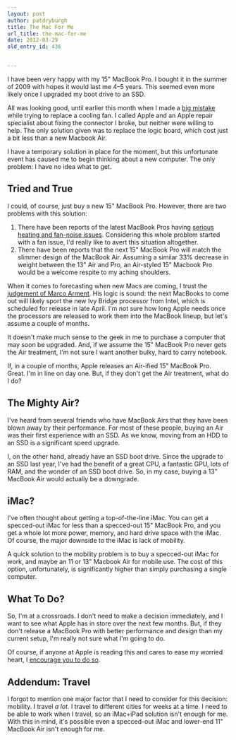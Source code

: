 ```yaml
---
layout: post
author: patdryburgh
title: The Mac For Me
url_title: the-mac-for-me
date: 2012-03-29
old_entry_id: 436


---
```


I have been very happy with my 15" MacBook Pro. I bought it in the summer of 2009 with hopes it would last me 4–5 years. This seemed even more likely once I upgraded my boot drive to an SSD.

All was looking good, until earlier this month when I made a [big mistake](https://twitter.com/#!/patdryburgh/status/175366705634230272) while trying to replace a cooling fan. I called Apple and an Apple repair specialist about fixing the connector I broke, but neither were willing to help. The only solution given was to replace the logic board, which cost just a bit less than a new Macbook Air.

I have a temporary solution in place for the moment, but this unfortunate event has caused me to begin thinking about a new computer. The only problem: I have no idea what to get.

## Tried and True

I could, of course, just buy a new 15" MacBook Pro. However, there are two problems with this solution:

1. There have been reports of the latest MacBook Pros having [serious heating and fan-noise issues](http://www.marco.org/2011/09/20/heat-and-fan-issues-with-2011-15-inch-macbook-pro). Considering this whole problem started with a fan issue, I'd really like to avert this situation altogether.
2. There have been reports that the next 15" MacBook Pro will match the slimmer design of the MacBook Air. Assuming a similar 33% decrease in weight between the 13" Air and Pro, an Air-styled 15" Macbook Pro would be a welcome respite to my aching shoulders.

When it comes to forecasting when new Macs are coming, I trust the [judgement of Marco Arment](http://www.marco.org/2012/03/28/ivy-bridge-schedule). His logic is sound: the next MacBooks to come out will likely sport the new Ivy Bridge processor from Intel, which is scheduled for release in late April. I'm not sure how long Apple needs once the processors are released to work them into the MacBook lineup, but let's assume a couple of months.

It doesn't make much sense to the geek in me to purchase a computer that may soon be upgraded. And, if we assume the 15" MacBook Pro never gets the Air treatment, I'm not sure I want another bulky, hard to carry notebook.

If, in a couple of months, Apple releases an Air-ified 15" MacBook Pro. Great. I'm in line on day one. But, if they don't get the Air treatment, what do I do?

## The Mighty Air?

I've heard from several friends who have MacBook Airs that they have been blown away by their performance. For most of these people, buying an Air was their first experience with an SSD. As we know, moving from an HDD to an SSD is a significant speed upgrade.

I, on the other hand, already have an SSD boot drive. Since the upgrade to an SSD last year, I've had the benefit of a great CPU, a fantastic GPU, lots of RAM, and the wonder of an SSD boot drive. So, in my case, buying a 13" MacBook Air would actually be a downgrade.

## iMac?

I've often thought about getting a top-of-the-line iMac. You can get a specced-out iMac for less than a specced-out 15" MacBook Pro, and you get a whole lot more power, memory, and hard drive space with the iMac. Of course, the major downside to the iMac is lack of mobility.

A quick solution to the mobility problem is to buy a specced-out iMac for work, and maybe an 11 or 13" Macbook Air for mobile use. The cost of this option, unfortunately, is significantly higher than simply purchasing a single computer.

## What To Do?

So, I'm at a crossroads. I don't need to make a decision immediately, and I want to see what Apple has in store over the next few months. But, if they don't release a MacBook Pro with better performance and design than my current setup, I'm really not sure what I'm going to do.

Of course, if anyone at Apple is reading this and cares to ease my worried heart, I <a href="mailto:hello@patdryburgh.com">encourage you to do so</a>.

## Addendum: Travel

I forgot to mention one major factor that I need to consider for this decision: mobility. I travel *a lot.* I travel to different cities for weeks at a time. I need to be able to work when I travel, so an iMac+iPad solution isn't enough for me. With this in mind, it's possible even a specced-out iMac and lower-end 11" MacBook Air isn't enough for me.